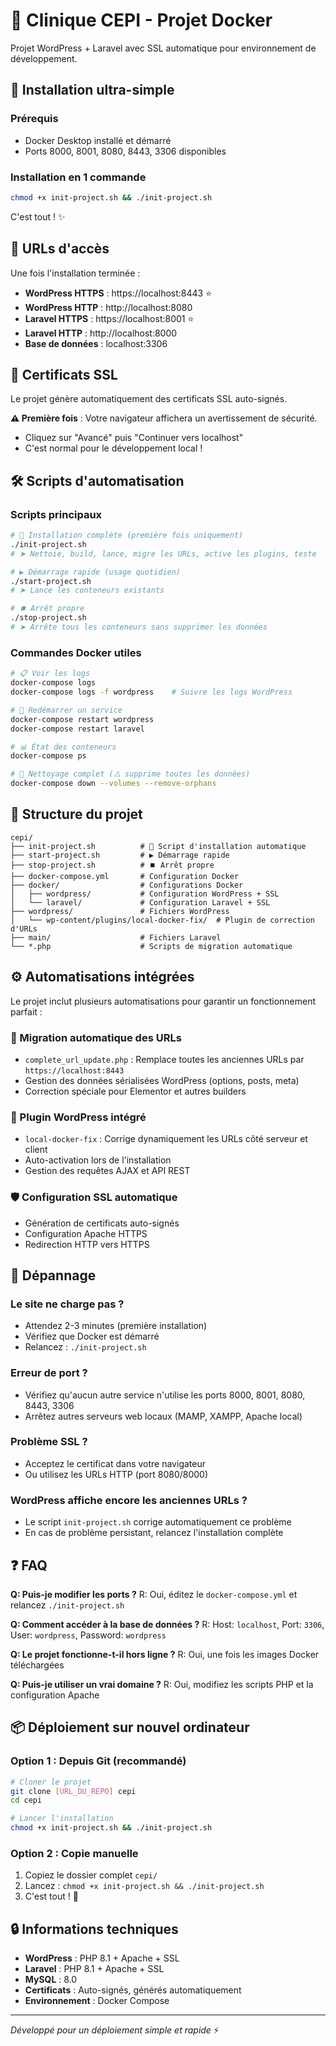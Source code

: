 # 🏥 Clinique CEPI - Projet Docker

Projet WordPress + Laravel avec SSL automatique pour environnement de développement.

## 🚀 Installation ultra-simple

### Prérequis
- Docker Desktop installé et démarré
- Ports 8000, 8001, 8080, 8443, 3306 disponibles

### Installation en 1 commande

```bash
chmod +x init-project.sh && ./init-project.sh
```

C'est tout ! ✨

## 📍 URLs d'accès

Une fois l'installation terminée :

- **WordPress HTTPS** : https://localhost:8443 ⭐
- **WordPress HTTP** : http://localhost:8080
- **Laravel HTTPS** : https://localhost:8001 ⭐  
- **Laravel HTTP** : http://localhost:8000
- **Base de données** : localhost:3306

## 🔐 Certificats SSL

Le projet génère automatiquement des certificats SSL auto-signés. 

**⚠️ Première fois** : Votre navigateur affichera un avertissement de sécurité.
- Cliquez sur "Avancé" puis "Continuer vers localhost"
- C'est normal pour le développement local !

## 🛠️ Scripts d'automatisation

### Scripts principaux
```bash
# 🚀 Installation complète (première fois uniquement)
./init-project.sh
# ➤ Nettoie, build, lance, migre les URLs, active les plugins, teste

# ▶️ Démarrage rapide (usage quotidien)
./start-project.sh
# ➤ Lance les conteneurs existants

# ⏹️ Arrêt propre
./stop-project.sh
# ➤ Arrête tous les conteneurs sans supprimer les données
```

### Commandes Docker utiles
```bash
# 📋 Voir les logs
docker-compose logs
docker-compose logs -f wordpress    # Suivre les logs WordPress

# 🔄 Redémarrer un service
docker-compose restart wordpress
docker-compose restart laravel

# 📊 État des conteneurs
docker-compose ps

# 🧹 Nettoyage complet (⚠️ supprime toutes les données)
docker-compose down --volumes --remove-orphans
```

## 📁 Structure du projet

```
cepi/
├── init-project.sh          # 🚀 Script d'installation automatique
├── start-project.sh         # ▶️ Démarrage rapide
├── stop-project.sh          # ⏹️ Arrêt propre
├── docker-compose.yml       # Configuration Docker
├── docker/                  # Configurations Docker
│   ├── wordpress/           # Configuration WordPress + SSL
│   └── laravel/             # Configuration Laravel + SSL
├── wordpress/               # Fichiers WordPress
│   └── wp-content/plugins/local-docker-fix/  # Plugin de correction d'URLs
├── main/                    # Fichiers Laravel
└── *.php                    # Scripts de migration automatique
```

## ⚙️ Automatisations intégrées

Le projet inclut plusieurs automatisations pour garantir un fonctionnement parfait :

### 🔄 Migration automatique des URLs
- `complete_url_update.php` : Remplace toutes les anciennes URLs par `https://localhost:8443`
- Gestion des données sérialisées WordPress (options, posts, meta)
- Correction spéciale pour Elementor et autres builders

### 🔌 Plugin WordPress intégré
- `local-docker-fix` : Corrige dynamiquement les URLs côté serveur et client
- Auto-activation lors de l'installation
- Gestion des requêtes AJAX et API REST

### 🛡️ Configuration SSL automatique
- Génération de certificats auto-signés
- Configuration Apache HTTPS
- Redirection HTTP vers HTTPS

## 🔧 Dépannage

### Le site ne charge pas ?
- Attendez 2-3 minutes (première installation)
- Vérifiez que Docker est démarré
- Relancez : `./init-project.sh`

### Erreur de port ?
- Vérifiez qu'aucun autre service n'utilise les ports 8000, 8001, 8080, 8443, 3306
- Arrêtez autres serveurs web locaux (MAMP, XAMPP, Apache local)

### Problème SSL ?
- Acceptez le certificat dans votre navigateur
- Ou utilisez les URLs HTTP (port 8080/8000)

### WordPress affiche encore les anciennes URLs ?
- Le script `init-project.sh` corrige automatiquement ce problème
- En cas de problème persistant, relancez l'installation complète

## ❓ FAQ

**Q: Puis-je modifier les ports ?**
R: Oui, éditez le `docker-compose.yml` et relancez `./init-project.sh`

**Q: Comment accéder à la base de données ?**
R: Host: `localhost`, Port: `3306`, User: `wordpress`, Password: `wordpress`

**Q: Le projet fonctionne-t-il hors ligne ?**
R: Oui, une fois les images Docker téléchargées

**Q: Puis-je utiliser un vrai domaine ?**
R: Oui, modifiez les scripts PHP et la configuration Apache

## 📦 Déploiement sur nouvel ordinateur

### Option 1 : Depuis Git (recommandé)
```bash
# Cloner le projet
git clone [URL_DU_REPO] cepi
cd cepi

# Lancer l'installation
chmod +x init-project.sh && ./init-project.sh
```

### Option 2 : Copie manuelle
1. Copiez le dossier complet `cepi/`
2. Lancez : `chmod +x init-project.sh && ./init-project.sh`
3. C'est tout ! 🎉

## 🔒 Informations techniques

- **WordPress** : PHP 8.1 + Apache + SSL
- **Laravel** : PHP 8.1 + Apache + SSL  
- **MySQL** : 8.0
- **Certificats** : Auto-signés, générés automatiquement
- **Environnement** : Docker Compose

---

*Développé pour un déploiement simple et rapide* ⚡
